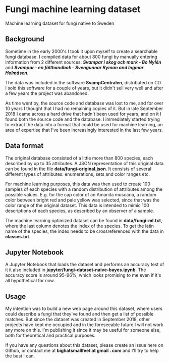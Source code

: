 # Fungi machine learning dataset

Machine learning dataset for fungi native to Sweden

## Background
Sometime in the early 2000's I took it upon myself to create a searchable fungi database. I compiled data for about 800 fungi by manually entering information from 2 different sources: ***Svampar i skog och mark - Bo Nylén*** and ***Svampar - en fälthandbok - Svengunnar Ryman and Ingmar Holmåsen***.

The data was included in the software **SvampCentralen**, distributed on CD. I sold this software for a couple of years, but it didn't sell very well and after a few years the project was abandoned.

As time went by, the source code and database was lost to me, and for over 10 years I thought that I had no remaining copies of it. But in late September 2018 I came across a hard drive that hadn't been used for years, and on it I found both the source code and the database. I immediately started trying to extract the data into a format that could be used for machine learning, an area of expertise that I've been increasingly interested in the last few years.

## Data format
The original database consisted of a little more than 800 species, each described by up to 35 attributes. A JSON representation of this original data can be found in the file **data/fungi-original.json**. It consists of several different types of attributes: enumerations, sets and color ranges etc.

For machine learning purposes, this data was then used to create 100 samples of each species with a random distribution of attributes among the possible values. E.g. for the cap color of an Amanita muscaria, a random color between bright red and pale yellow was selected, since that was the color range of the original dataset. This data is intended to mimic 100 descriptions of each species, as described by an observer of a sample.

The machine learning optimized dataset can be found in **data/fungi-ml.txt**, where the last column denotes the index of the species. To get the latin name of the species, the index needs to be crossreferenced with the data in **classes.txt**.

## Jupyter Notebook
A Jupyter Notebook that loads the dataset and performs an accuracy test of it it also included in **jupyter/fungi-dataset-naive-bayes.ipynb**. The accuracy score is around 95-96%, which looks promising to me even if it's all hypothetical for now.

## Usage
My intention was to build a new web page around this dataset, where users could describe a fungi that they've found and then get a list of possible matches. But since the dataset was created in September 2018, other projects have kept me occupied and in the foreseeable future I will not work any more on this. I'm publishing it since it may be useful for someone else, both for theoretical and practical purposes.

If you have any questions about this dataset, please create an issue here on Github, or contact me at **bighatsmallfeet at gmail . com** and I'll try to help the best I can.
